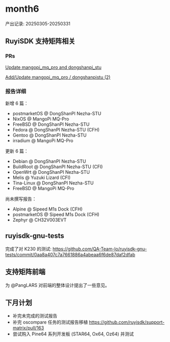 # month6
产出记录: 20250305-20250331

## RuyiSDK 支持矩阵相关

### PRs

[Update mangopi_mq_pro and dongshanpi_stu](https://github.com/ruyisdk/support-matrix/pull/197)

[Add/Update mangopi_mq_pro / dongshanpistu (2)](https://github.com/ruyisdk/support-matrix/pull/200)

### 报告详细

新增 6 篇：
- postmarketOS @ DongShanPI Nezha-STU
- NixOS @ MangoPi MQ-Pro
- FreeBSD @ DongShanPI Nezha-STU
- Fedora @ DongShanPI Nezha-STU (CFH)
- Gentoo @ DongShanPI Nezha-STU
- irradium @ MangoPi MQ-Pro


更新 6 篇：
- Debian @ DongShanPI Nezha-STU
- BuildRoot @ DongShanPI Nezha-STU (CFI)
- OpenWrt @ DongShanPI Nezha-STU
- Melis @ Yuzuki Lizard (CFI)
- Tina-Linux @ DongShanPI Nezha-STU
- FreeBSD @ MangoPi MQ-Pro

尚未撰写报告：
- Alpine @ Sipeed M1s Dock (CFH)
- postmarketOS @ Sipeed M1s Dock (CFH)
- Zephyr @ CH32V003EVT

## ruyisdk-gnu-tests

完成了对 K230 的测试: https://github.com/QA-Team-lo/ruyisdk-gnu-tests/commit/0aa8a407c7a7661886a4abeaa6f6de87daf2dfab

## 支持矩阵前端

为 @PangLARS 对前端的整体设计提出了一些意见。

## 下月计划

- 补完未完成的测试报告
- 补完 oscompare 任务的测试报告移植 https://github.com/ruyisdk/support-matrix/pull/163
- 尝试购入 Pine64 系列开发板 (STAR64, Ox64, Oz64) 并测试